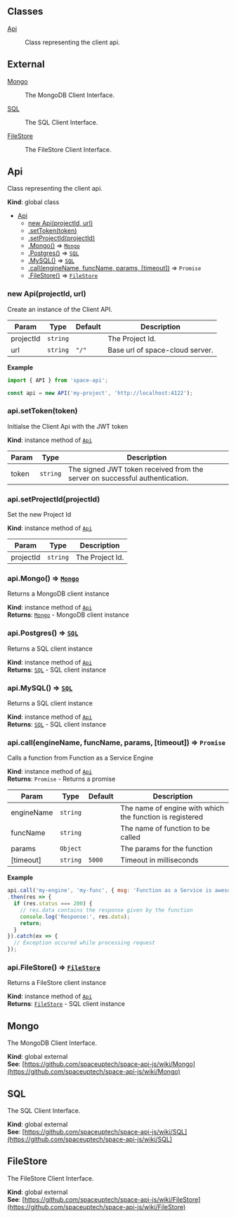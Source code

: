 ## Classes

<dl>
<dt><a href="#Api">Api</a></dt>
<dd><p>Class representing the client api.</p>
</dd>
</dl>

## External

<dl>
<dt><a href="#external_Mongo">Mongo</a></dt>
<dd><p>The MongoDB Client Interface.</p>
</dd>
<dt><a href="#external_SQL">SQL</a></dt>
<dd><p>The SQL Client Interface.</p>
</dd>
<dt><a href="#external_FileStore">FileStore</a></dt>
<dd><p>The FileStore Client Interface.</p>
</dd>
</dl>

<a name="Api"></a>

## Api
Class representing the client api.

**Kind**: global class  

* [Api](#Api)
    * [new Api(projectId, url)](#new_Api_new)
    * [.setToken(token)](#Api+setToken)
    * [.setProjectId(projectId)](#Api+setProjectId)
    * [.Mongo()](#Api+Mongo) ⇒ [<code>Mongo</code>](#external_Mongo)
    * [.Postgres()](#Api+Postgres) ⇒ [<code>SQL</code>](#external_SQL)
    * [.MySQL()](#Api+MySQL) ⇒ [<code>SQL</code>](#external_SQL)
    * [.call(engineName, funcName, params, [timeout])](#Api+call) ⇒ <code>Promise</code>
    * [.FileStore()](#Api+FileStore) ⇒ [<code>FileStore</code>](#external_FileStore)

<a name="new_Api_new"></a>

### new Api(projectId, url)
Create an instance of the Client API.


| Param | Type | Default | Description |
| --- | --- | --- | --- |
| projectId | <code>string</code> |  | The Project Id. |
| url | <code>string</code> | <code>&quot;/&quot;</code> | Base url of space-cloud server. |

**Example**  
```js
import { API } from 'space-api';

const api = new API('my-project', 'http://localhost:4122');
```
<a name="Api+setToken"></a>

### api.setToken(token)
Initialse the Client Api with the JWT token

**Kind**: instance method of [<code>Api</code>](#Api)  

| Param | Type | Description |
| --- | --- | --- |
| token | <code>string</code> | The signed JWT token received from the server on successful authentication. |

<a name="Api+setProjectId"></a>

### api.setProjectId(projectId)
Set the new Project Id

**Kind**: instance method of [<code>Api</code>](#Api)  

| Param | Type | Description |
| --- | --- | --- |
| projectId | <code>string</code> | The Project Id. |

<a name="Api+Mongo"></a>

### api.Mongo() ⇒ [<code>Mongo</code>](#external_Mongo)
Returns a MongoDB client instance

**Kind**: instance method of [<code>Api</code>](#Api)  
**Returns**: [<code>Mongo</code>](#external_Mongo) - MongoDB client instance  
<a name="Api+Postgres"></a>

### api.Postgres() ⇒ [<code>SQL</code>](#external_SQL)
Returns a SQL client instance

**Kind**: instance method of [<code>Api</code>](#Api)  
**Returns**: [<code>SQL</code>](#external_SQL) - SQL client instance  
<a name="Api+MySQL"></a>

### api.MySQL() ⇒ [<code>SQL</code>](#external_SQL)
Returns a SQL client instance

**Kind**: instance method of [<code>Api</code>](#Api)  
**Returns**: [<code>SQL</code>](#external_SQL) - SQL client instance  
<a name="Api+call"></a>

### api.call(engineName, funcName, params, [timeout]) ⇒ <code>Promise</code>
Calls a function from Function as a Service Engine

**Kind**: instance method of [<code>Api</code>](#Api)  
**Returns**: <code>Promise</code> - Returns a promise  

| Param | Type | Default | Description |
| --- | --- | --- | --- |
| engineName | <code>string</code> |  | The name of engine with which the function is registered |
| funcName | <code>string</code> |  | The name of function to be called |
| params | <code>Object</code> |  | The params for the function |
| [timeout] | <code>string</code> | <code>5000</code> | Timeout in milliseconds |

**Example**  
```js
api.call('my-engine', 'my-func', { msg: 'Function as a Service is awesome!' }, 1000)
.then(res => {
  if (res.status === 200) {
    // res.data contains the response given by the function
    console.log('Response:', res.data);
    return;
  }
}).catch(ex => {
  // Exception occured while processing request
});
```
<a name="Api+FileStore"></a>

### api.FileStore() ⇒ [<code>FileStore</code>](#external_FileStore)
Returns a FileStore client instance

**Kind**: instance method of [<code>Api</code>](#Api)  
**Returns**: [<code>FileStore</code>](#external_FileStore) - SQL client instance  
<a name="external_Mongo"></a>

## Mongo
The MongoDB Client Interface.

**Kind**: global external  
**See**: [https://github.com/spaceuptech/space-api-js/wiki/Mongo](https://github.com/spaceuptech/space-api-js/wiki/Mongo)  
<a name="external_SQL"></a>

## SQL
The SQL Client Interface.

**Kind**: global external  
**See**: [https://github.com/spaceuptech/space-api-js/wiki/SQL](https://github.com/spaceuptech/space-api-js/wiki/SQL)  
<a name="external_FileStore"></a>

## FileStore
The FileStore Client Interface.

**Kind**: global external  
**See**: [https://github.com/spaceuptech/space-api-js/wiki/FileStore](https://github.com/spaceuptech/space-api-js/wiki/FileStore)  
